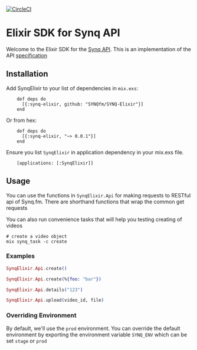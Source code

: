 [![CircleCI](https://circleci.com/gh/SYNQfm/SYNQ-Elixir.svg?style=svg)](https://circleci.com/gh/SYNQfm/SYNQ-Elixir)

# Elixir SDK for Synq API

Welcome to the Elixir SDK for the [Synq API](docs.synq.fm).  This is an implementation of the API [specification](https://docs.synq.fm/api/#!/video/create)

## Installation

Add SynqElixir to your list of dependencies in `mix.exs`:

        def deps do
          [{:synq-elixir, github: "SYNQfm/SYNQ-Elixir"}]
        end

Or from hex:

        def deps do
          [{:synq-elixir, "~> 0.0.1"}]
        end

Ensure you list `SynqElixir` in application dependency in your mix.exs file.

        [applications: [:SynqElixir]]

## Usage

You can use the functions in `SynqElixir.Api` for making requests to RESTful api of Synq.fm. There are shorthand functions that wrap the common get requests

You can also run convenience tasks that will help you testing creating of videos

```
# create a video object
mix synq_task -c create
```

### Examples

```elixir
SynqElixir.Api.create()

SynqElixir.Api.create(%{foo: "bar"})

SynqElixir.Api.details("123")

SynqElixir.Api.upload(video_id, file)

```

### Overriding Environment

By default, we'll use the `prod` environment. You can override the default environment by exporting the environment variable `SYNQ_ENV` which can be set `stage` or `prod`
